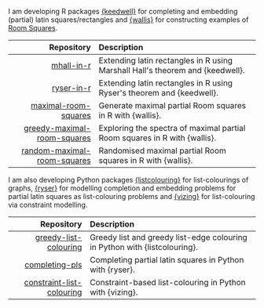 I am developing R packages [{keedwell}](https://github.com/MHenderson/keedwell) for completing and embedding (partial) latin squares/rectangles and [{wallis}](https://github.com/MHenderson/wallis) for constructing examples of [Room Squares](https://en.wikipedia.org/wiki/Room_square).

| Repository                                                                                | Description                                                                   |
|------------------------------------------------------------------------------------------:|:------------------------------------------------------------------------------|
| [mhall-in-r](https://github.com/MHenderson/mhall-in-r)                                    | Extending latin rectangles in R using Marshall Hall's theorem and {keedwell}. |
| [ryser-in-r](https://github.com/MHenderson/ryser-in-r)                                    | Extending latin rectangles in R using Ryser's theorem and {keedwell}.         |
| [maximal-room-squares](https://github.com/MHenderson/maximal-room-squares)                | Generate maximal partial Room squares in R with {wallis}.                     |
| [greedy-maximal-room-squares](https://github.com/MHenderson/greedy-maximal-room-squares)  | Exploring the spectra of maximal partial Room squares in R with {wallis}.     |
| [random-maximal-room-squares](https://github.com/MHenderson/random-maximal-room-squares)  | Randomised maximal partial Room squares in R with {wallis}.                   |

I am also developing Python packages [{listcolouring}](https://github.com/MHenderson/listcolouring) for list-colourings of graphs, [{ryser}](https://github.com/MHenderson/ryser) for modelling completion and embedding problems for partial latin squares as list-colouring problems and [{vizing}](https://github.com/MHenderson/vizing) for list-colouring via constraint modelling.

| Repository                                                                           | Description                                                                          |
|-------------------------------------------------------------------------------------:|:-------------------------------------------------------------------------------------|
| [greedy-list-colouring](https://github.com/MHenderson/greedy-list-colouring)         | Greedy list and greedy list-edge colouring in Python with {listcolouring}.           |
| [completing-pls](https://github.com/MHenderson/completing-pls)                       | Completing partial latin squares in Python with {ryser}.                             |
| [constraint-list-colouring](https://github.com/MHenderson/constraint-list-colouring) | Constraint-based list-colouring in Python with {vizing}.                             |


